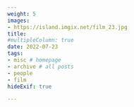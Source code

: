 ```yaml
---
weight: 5
images:
- https://island.imgix.net/film_23.jpg
title: 
#multipleColumn: true
date: 2022-07-23
tags:
- misc # homepage
- archive # all posts
- people
- film
hideExif: true

---
```


